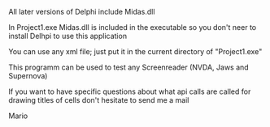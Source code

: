 All later versions of Delphi include Midas.dll 

In Project1.exe Midas.dll is included in the executable so you don't neer to install Delhpi to use this application

You can use any xml file; just put it in the current directory of "Project1.exe"

This programm can be used to test any Screenreader (NVDA, Jaws and Supernova)

If you want to have specific questions about what api calls are called for drawing titles of cells don't hesitate to send me a mail

Mario
